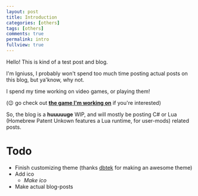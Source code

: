 ```yaml
---
layout: post
title: Introduction
categories: [others]
tags: [others]
comments: true
permalink: intro
fullview: true
---
```

Hello! This is kind of a test post and blog.

I'm Igniuss, I probably won't spend too much time posting actual posts on this blog, but ya'know, why not.

I spend my time working on video games, or playing them!

(😉 go check out __[the game I'm working on](http://steamcommunity.com/app/325420/)__ if you're interested)

So, the blog is a **huuuuuge** WIP, and will mostly be posting C# or Lua (Homebrew Patent Unkown features a Lua runtime, for user-mods) related posts.

# Todo
* Finish customizing theme (thanks [dbtek](http://dbtek.github.io/dbyll/) for making an awesome theme)
* Add ico 
    * *Make ico*
* Make actual blog-posts